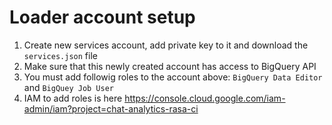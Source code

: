 # Loader account setup

1. Create new services account, add private key to it and download the `services.json` file
2. Make sure that this newly created account has access to BigQuery API
3. You must add followig roles to the account above: `BigQuery Data Editor` and `BigQuey Job User`
4. IAM to add roles is here https://console.cloud.google.com/iam-admin/iam?project=chat-analytics-rasa-ci